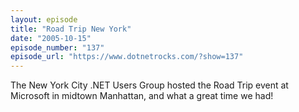 ```yaml
---
layout: episode
title: "Road Trip New York"
date: "2005-10-15"
episode_number: "137"
episode_url: "https://www.dotnetrocks.com/?show=137"
---
```


The New York City .NET Users Group hosted the Road Trip event at Microsoft in midtown Manhattan, and what a great time we had!
